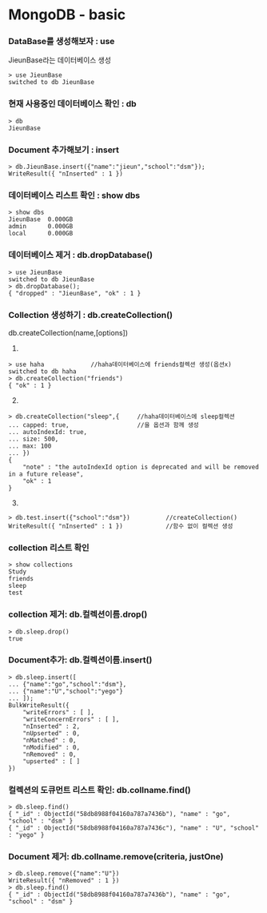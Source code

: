 # MongoDB - basic

### DataBase를 생성해보자 : use

JieunBase라는 데이터베이스 생성

```MongoDB
> use JieunBase
switched to db JieunBase
```

### 현재 사용중인 데이터베이스 확인 : db

```
> db
JieunBase
```

### Document 추가해보기 : insert

```
> db.JieunBase.insert({"name":"jieun","school":"dsm"});
WriteResult({ "nInserted" : 1 })
```

### 데이터베이스 리스트 확인 : show dbs

```
> show dbs
JieunBase  0.000GB
admin      0.000GB
local      0.000GB
```

### 데이터베이스 제거 : db.dropDatabase()

```
> use JieunBase
switched to db JieunBase
> db.dropDatabase();
{ "dropped" : "JieunBase", "ok" : 1 }
```

### Collection 생성하기 : db.createCollection()

db.createCollection(name,[options])

1.

```
> use haha             //haha데이터베이스에 friends컬렉션 생성(옵션x)
switched to db haha
> db.createCollection("friends")
{ "ok" : 1 }
```
2.

```
> db.createCollection("sleep",{     //haha데이터베이스에 sleep컬렉션
... capped: true,					//을 옵션과 함께 생성
... autoIndexId: true,
... size: 500,
... max: 100
... })
{
	"note" : "the autoIndexId option is deprecated and will be removed in a future release",
	"ok" : 1
}
```

3.

```
> db.test.insert({"school":"dsm"})			//createCollection()
WriteResult({ "nInserted" : 1 })			//함수 없이 컬렉션 생성

```

### collection 리스트 확인

```
> show collections
Study
friends
sleep
test
```

### collection 제거: db.컬렉션이름.drop()

```
> db.sleep.drop()
true
```

### Document추가: db.컬렉션이름.insert()

```
> db.sleep.insert([
... {"name":"go","school":"dsm"},
... {"name":"U","school":"yego"}
... ]);
BulkWriteResult({
	"writeErrors" : [ ],
	"writeConcernErrors" : [ ],
	"nInserted" : 2,
	"nUpserted" : 0,
	"nMatched" : 0,
	"nModified" : 0,
	"nRemoved" : 0,
	"upserted" : [ ]
})
```

### 컬렉션의 도큐먼트 리스트 확인: db.collname.find()

```
> db.sleep.find()
{ "_id" : ObjectId("58db8988f04160a787a7436b"), "name" : "go", "school" : "dsm" }
{ "_id" : ObjectId("58db8988f04160a787a7436c"), "name" : "U", "school" : "yego" }
```

### Document 제거: db.collname.remove(criteria, justOne)

```
> db.sleep.remove({"name":"U"})
WriteResult({ "nRemoved" : 1 })
> db.sleep.find()
{ "_id" : ObjectId("58db8988f04160a787a7436b"), "name" : "go", "school" : "dsm" }
```

